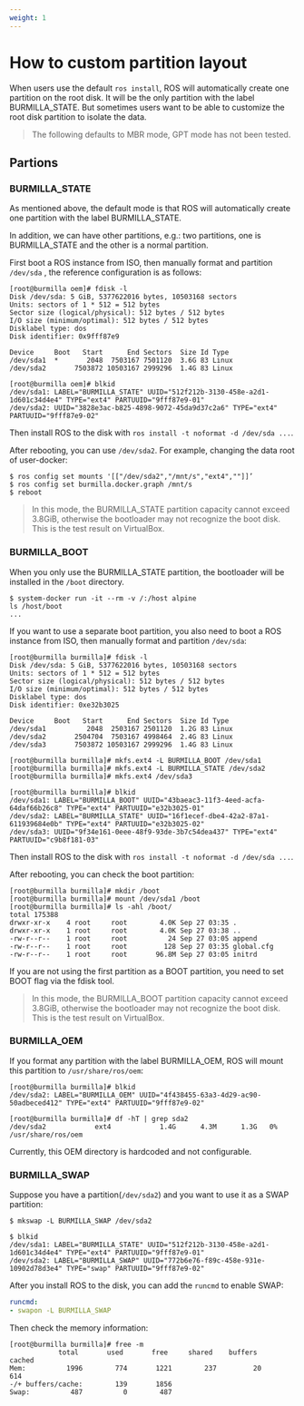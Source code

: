 ```yaml
---
weight: 1
---
```


# How to custom partition layout

When users use the default `ros install`, ROS will automatically create one partition on the root disk.
It will be the only partition with the label BURMILLA_STATE.
But sometimes users want to be able to customize the root disk partition to isolate the data.

> The following defaults to MBR mode, GPT mode has not been tested.
## Partions
### BURMILLA_STATE

As mentioned above, the default mode is that ROS will automatically create one partition with the label BURMILLA_STATE.

In addition, we can have other partitions, e.g.: two partitions, one is BURMILLA_STATE and the other is a normal partition.

First boot a ROS instance from ISO, then manually format and partition `/dev/sda` , the reference configuration is as follows:

```shell
[root@burmilla oem]# fdisk -l
Disk /dev/sda: 5 GiB, 5377622016 bytes, 10503168 sectors
Units: sectors of 1 * 512 = 512 bytes
Sector size (logical/physical): 512 bytes / 512 bytes
I/O size (minimum/optimal): 512 bytes / 512 bytes
Disklabel type: dos
Disk identifier: 0x9fff87e9

Device     Boot   Start      End Sectors  Size Id Type
/dev/sda1  *       2048  7503167 7501120  3.6G 83 Linux
/dev/sda2       7503872 10503167 2999296  1.4G 83 Linux

[root@burmilla oem]# blkid
/dev/sda1: LABEL="BURMILLA_STATE" UUID="512f212b-3130-458e-a2d1-1d601c34d4e4" TYPE="ext4" PARTUUID="9fff87e9-01"
/dev/sda2: UUID="3828e3ac-b825-4898-9072-45da9d37c2a6" TYPE="ext4" PARTUUID="9fff87e9-02"
```

Then install ROS to the disk with `ros install -t noformat -d /dev/sda ...`.

After rebooting, you can use `/dev/sda2`. For example, changing the data root of user-docker:

```shell
$ ros config set mounts '[["/dev/sda2","/mnt/s","ext4",""]]’
$ ros config set burmilla.docker.graph /mnt/s
$ reboot
```

> In this mode, the BURMILLA_STATE partition capacity cannot exceed 3.8GiB, otherwise the bootloader may not recognize the boot disk. This is the test result on VirtualBox.

### BURMILLA_BOOT

When you only use the BURMILLA_STATE partition, the bootloader will be installed in the `/boot` directory.

```shell
$ system-docker run -it --rm -v /:/host alpine
ls /host/boot
...
```

If you want to use a separate boot partition, you also need to boot a ROS instance from ISO, then manually format and partition `/dev/sda`:

```shell
[root@burmilla burmilla]# fdisk -l
Disk /dev/sda: 5 GiB, 5377622016 bytes, 10503168 sectors
Units: sectors of 1 * 512 = 512 bytes
Sector size (logical/physical): 512 bytes / 512 bytes
I/O size (minimum/optimal): 512 bytes / 512 bytes
Disklabel type: dos
Disk identifier: 0xe32b3025

Device     Boot   Start      End Sectors  Size Id Type
/dev/sda1          2048  2503167 2501120  1.2G 83 Linux
/dev/sda2       2504704  7503167 4998464  2.4G 83 Linux
/dev/sda3       7503872 10503167 2999296  1.4G 83 Linux

[root@burmilla burmilla]# mkfs.ext4 -L BURMILLA_BOOT /dev/sda1
[root@burmilla burmilla]# mkfs.ext4 -L BURMILLA_STATE /dev/sda2
[root@burmilla burmilla]# mkfs.ext4 /dev/sda3

[root@burmilla burmilla]# blkid
/dev/sda1: LABEL="BURMILLA_BOOT" UUID="43baeac3-11f3-4eed-acfa-64daf66b26c8" TYPE="ext4" PARTUUID="e32b3025-01"
/dev/sda2: LABEL="BURMILLA_STATE" UUID="16f1ecef-dbe4-42a2-87a1-611939684e0b" TYPE="ext4" PARTUUID="e32b3025-02"
/dev/sda3: UUID="9f34e161-0eee-48f9-93de-3b7c54dea437" TYPE="ext4" PARTUUID="c9b8f181-03"
```

Then install ROS to the disk with `ros install -t noformat -d /dev/sda ...`.

After rebooting, you can check the boot partition:

```shell
[root@burmilla burmilla]# mkdir /boot
[root@burmilla burmilla]# mount /dev/sda1 /boot
[root@burmilla burmilla]# ls -ahl /boot/
total 175388
drwxr-xr-x    4 root     root        4.0K Sep 27 03:35 .
drwxr-xr-x    1 root     root        4.0K Sep 27 03:38 ..
-rw-r--r--    1 root     root          24 Sep 27 03:05 append
-rw-r--r--    1 root     root         128 Sep 27 03:35 global.cfg
-rw-r--r--    1 root     root       96.8M Sep 27 03:05 initrd
```

If you are not using the first partition as a BOOT partition, you need to set BOOT flag via the fdisk tool.

> In this mode, the BURMILLA_BOOT partition capacity cannot exceed 3.8GiB, otherwise the bootloader may not recognize the boot disk. This is the test result on VirtualBox.

### BURMILLA_OEM

If you format any partition with the label BURMILLA_OEM, ROS will mount this partition to `/usr/share/ros/oem`:

```shell
[root@burmilla burmilla]# blkid
/dev/sda2: LABEL="BURMILLA_OEM" UUID="4f438455-63a3-4d29-ac90-50adbeced412" TYPE="ext4" PARTUUID="9fff87e9-02"

[root@burmilla burmilla]# df -hT | grep sda2
/dev/sda2            ext4            1.4G      4.3M      1.3G   0% /usr/share/ros/oem
```

Currently, this OEM directory is hardcoded and not configurable.

### BURMILLA_SWAP

Suppose you have a partition(`/dev/sda2`) and you want to use it as a SWAP partition:

```shell
$ mkswap -L BURMILLA_SWAP /dev/sda2

$ blkid
/dev/sda1: LABEL="BURMILLA_STATE" UUID="512f212b-3130-458e-a2d1-1d601c34d4e4" TYPE="ext4" PARTUUID="9fff87e9-01"
/dev/sda2: LABEL="BURMILLA_SWAP" UUID="772b6e76-f89c-458e-931e-10902d78d3e4" TYPE="swap" PARTUUID="9fff87e9-02"
```

After you install ROS to the disk, you can add the `runcmd` to enable SWAP:

```yaml
runcmd:
- swapon -L BURMILLA_SWAP
```

Then check the memory information:

```shell
[root@burmilla burmilla]# free -m
            total       used       free     shared    buffers     cached
Mem:          1996        774       1221        237         20        614
-/+ buffers/cache:        139       1856
Swap:          487          0        487
```
